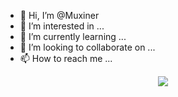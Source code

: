 - 👋 Hi, I’m @Muxiner
- 👀 I’m interested in ...
- 🌱 I’m currently learning ...
- 💞️ I’m looking to collaborate on ...
- 📫 How to reach me ...

<!---
Muxiner/Muxiner is a ✨ special ✨ repository because its `README.md` (this file) appears on your GitHub profile.
You can click the Preview link to take a look at your changes.
--->
 

<div align="center"><img src="https://github-readme-stats.vercel.app/api?username=muxiner&hide=contribs,prs&count_private=true&show_icons=true&theme=vue"/><div>
